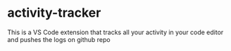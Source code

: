 # activity-tracker
This is a VS Code extension that tracks all your activity in your code editor and pushes the logs on github repo
